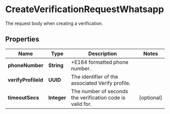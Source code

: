 

# CreateVerificationRequestWhatsapp

The request body when creating a verification.

## Properties

Name | Type | Description | Notes
------------ | ------------- | ------------- | -------------
**phoneNumber** | **String** | +E164 formatted phone number. | 
**verifyProfileId** | **UUID** | The identifier of the associated Verify profile. | 
**timeoutSecs** | **Integer** | The number of seconds the verification code is valid for. |  [optional]



